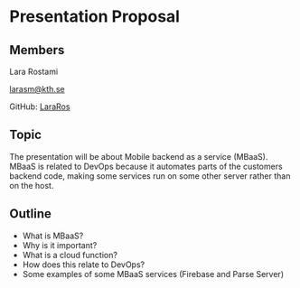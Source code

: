 
# Presentation Proposal

## Members 
Lara Rostami

larasm@kth.se

GitHub: [LaraRos](https://github.com/LaraRos)

## Topic

The presentation will be about Mobile backend as a service (MBaaS). MBaaS is related to DevOps because it automates parts of the customers backend code, making some services run on some other server rather than on the host.

## Outline
- What is MBaaS?
- Why is it important?
- What is a cloud function?
- How does this relate to DevOps?
- Some examples of some MBaaS services (Firebase and Parse Server)
